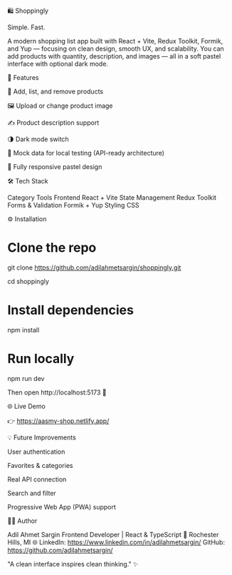 🛍️ Shoppingly

Simple. Fast.

A modern shopping list app built with React + Vite, Redux Toolkit, Formik, and Yup — focusing on clean design, smooth UX, and scalability.
You can add products with quantity, description, and images — all in a soft pastel interface with optional dark mode.

🚀 Features

🧺 Add, list, and remove products

🖼️ Upload or change product image

✍️ Product description support

🌗 Dark mode switch

💾 Mock data for local testing (API-ready architecture)

📱 Fully responsive pastel design

🛠️ Tech Stack

Category	          Tools
Frontend	          React + Vite
State Management	  Redux Toolkit
Forms & Validation	Formik + Yup
Styling	CSS

⚙️ Installation

# Clone the repo
git clone https://github.com/adilahmetsargin/shoppingly.git

cd shoppingly

# Install dependencies
npm install

# Run locally
npm run dev

Then open http://localhost:5173  🚀


🌐 Live Demo

👉 https://aasmy-shop.netlify.app/


💡 Future Improvements

User authentication

Favorites & categories

Real API connection

Search and filter

Progressive Web App (PWA) support

🧑‍💻 Author

Adil Ahmet Sargin
Frontend Developer | React & TypeScript
📍 Rochester Hills, MI
🌐 LinkedIn: https://www.linkedin.com/in/adilahmetsargin/
   GitHub:   https://github.com/adilahmetsargin/

"A clean interface inspires clean thinking." ✨
